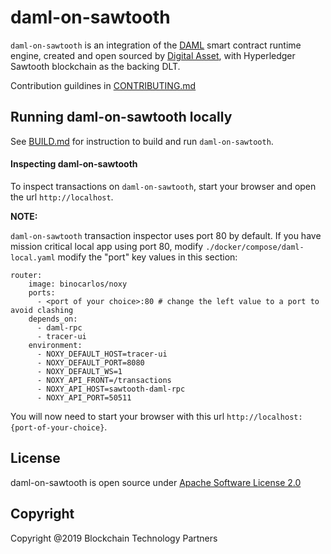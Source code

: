 # daml-on-sawtooth

`daml-on-sawtooth` is an integration of the [DAML](https://daml.com/) smart contract runtime engine, created and open sourced by [Digital Asset](https://digitalasset.com/), with Hyperledger Sawtooth blockchain as the backing DLT.

Contribution guildines in [CONTRIBUTING.md](CONTRIBUTING.md)

## Running daml-on-sawtooth locally

See [BUILD.md](build.md) for instruction to build and run `daml-on-sawtooth`.

#### Inspecting daml-on-sawtooth

To inspect transactions on `daml-on-sawtooth`, start your browser and open the url `http://localhost`.

**NOTE:**

`daml-on-sawtooth` transaction inspector uses port 80 by default. If you have mission critical local app using port 80, modify
`./docker/compose/daml-local.yaml` modify the "port" key values in this section:

```  
router:
    image: binocarlos/noxy
    ports:
      - <port of your choice>:80 # change the left value to a port to avoid clashing
    depends_on:
      - daml-rpc
      - tracer-ui
    environment:
      - NOXY_DEFAULT_HOST=tracer-ui
      - NOXY_DEFAULT_PORT=8080
      - NOXY_DEFAULT_WS=1
      - NOXY_API_FRONT=/transactions
      - NOXY_API_HOST=sawtooth-daml-rpc
      - NOXY_API_PORT=50511
```

You will now need to start your browser with this url `http://localhost:{port-of-your-choice}`.

## License

daml-on-sawtooth is open source under [Apache Software License 2.0](https://www.apache.org/licenses/LICENSE-2.0)

## Copyright

Copyright @2019 Blockchain Technology Partners
